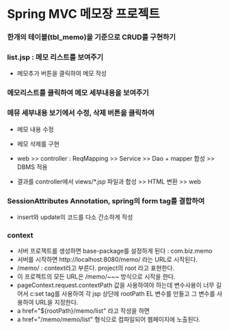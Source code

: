 # Spring MVC 메모장 프로젝트

### 한개의 테이블(tbl_memo)을 기준으로 CRUD를 구현하기
### list.jsp : 메모 리스트를 보여주기
* 메모추가 버튼을 클릭하여 메모 작성

### 메모리스트를 클릭하여 메모 세부내용을 보여주기
### 메뮤 세부내용 보기에서 수정, 삭제 버튼을 클릭하여
* 메모 내용 수정
* 메모 삭제를 구현

* web >> controller : ReqMapping >> Service >> Dao + mapper 합성 >> DBMS 적용
* 결과를 controller에서 views/*.jsp 파일과 합성 >> HTML 변환 >> web 

### SessionAttributes Annotation, spring의 form tag를 결합하여
* insert와 update의 코드를 다소 간소하게 작성

### context 
* 서버 프로젝트를 생성하면 base-package를 설정하게 된다 : com.biz.memo
* 서버를 시작하면 http://localhost:8080/memo/ 라는 URL로 시작된다.
* /memo/ : context라고 부른다. project의 root 라고 표현한다. 
* 이 프로젝트의 모든 URL은 /memo/~~~ 방식으로 시작을 한다.
* pageContext.request.contextPath 값을 사용하여야 하는데 변수사용이 너무 길어서 c:set tag를 사용하여 각 jsp 상단에 rootPath EL 변수를 만들고 그 변수를 사용하여 URL을 지정한다.
* a href="${rootPath}/memo/list" 라고 작성을 하면
* a href="/memo/memo/list" 형식으로 컴파일되어 웹페이지에 노출된다.







